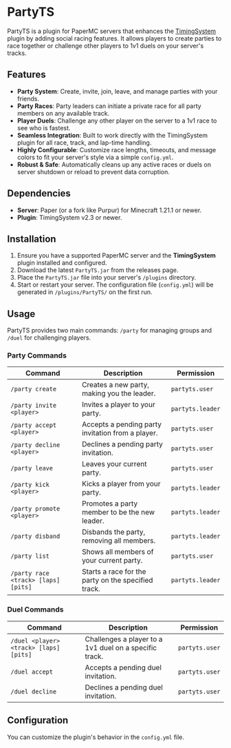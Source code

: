 # PartyTS

PartyTS is a plugin for PaperMC servers that enhances the [TimingSystem](https://www.spigotmc.org/resources/timingsystem.96777/) plugin by adding social racing features. It allows players to create parties to race together or challenge other players to 1v1 duels on your server's tracks.

## Features

-   **Party System**: Create, invite, join, leave, and manage parties with your friends.
-   **Party Races**: Party leaders can initiate a private race for all party members on any available track.
-   **Player Duels**: Challenge any other player on the server to a 1v1 race to see who is fastest.
-   **Seamless Integration**: Built to work directly with the TimingSystem plugin for all race, track, and lap-time handling.
-   **Highly Configurable**: Customize race lengths, timeouts, and message colors to fit your server's style via a simple `config.yml`.
-   **Robust & Safe**: Automatically cleans up any active races or duels on server shutdown or reload to prevent data corruption.

## Dependencies

-   **Server**: Paper (or a fork like Purpur) for Minecraft 1.21.1 or newer.
-   **Plugin**: TimingSystem v2.3 or newer.

## Installation

1.  Ensure you have a supported PaperMC server and the **TimingSystem** plugin installed and configured.
2.  Download the latest `PartyTS.jar` from the releases page.
3.  Place the `PartyTS.jar` file into your server's `/plugins` directory.
4.  Start or restart your server. The configuration file (`config.yml`) will be generated in `/plugins/PartyTS/` on the first run.

## Usage

PartyTS provides two main commands: `/party` for managing groups and `/duel` for challenging players.

### Party Commands

| Command                                    | Description                                                  | Permission      |
| ------------------------------------------ | ------------------------------------------------------------ | --------------- |
| `/party create`                            | Creates a new party, making you the leader.                  | `partyts.user`  |
| `/party invite <player>`                   | Invites a player to your party.                              | `partyts.leader`|
| `/party accept <player>`                   | Accepts a pending party invitation from a player.            | `partyts.user`  |
| `/party decline <player>`                  | Declines a pending party invitation.                         | `partyts.user`  |
| `/party leave`                             | Leaves your current party.                                   | `partyts.user`  |
| `/party kick <player>`                     | Kicks a player from your party.                              | `partyts.leader`|
| `/party promote <player>`                  | Promotes a party member to be the new leader.                | `partyts.leader`|
| `/party disband`                           | Disbands the party, removing all members.                    | `partyts.leader`|
| `/party list`                              | Shows all members of your current party.                     | `partyts.user`  |
| `/party race <track> [laps] [pits]`        | Starts a race for the party on the specified track.          | `partyts.leader`|

### Duel Commands

| Command                                    | Description                                                  | Permission      |
| ------------------------------------------ | ------------------------------------------------------------ | --------------- |
| `/duel <player> <track> [laps] [pits]`     | Challenges a player to a 1v1 duel on a specific track.       | `partyts.user`  |
| `/duel accept`                             | Accepts a pending duel invitation.                           | `partyts.user`  |
| `/duel decline`                            | Declines a pending duel invitation.                          | `partyts.user`  |

## Configuration

You can customize the plugin's behavior in the `config.yml` file.
